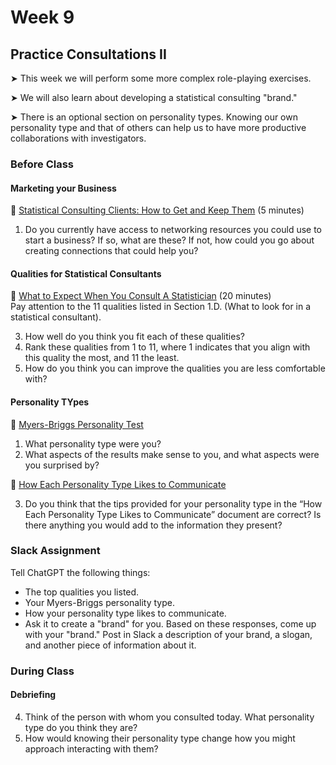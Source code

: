 # Week 9

## Practice Consultations II

&#x27A4; This week we will perform some more complex role-playing exercises.

&#x27A4; We will also learn about developing a statistical consulting "brand."

&#x27A4; There is an optional section on personality types. Knowing our own personality type and that of others can help us to have more productive collaborations with investigators.

### Before Class

#### Marketing your Business

📖 [Statistical Consulting Clients: How to Get and Keep Them](https://stattrak.amstat.org/2022/02/01/statistical-consulting/) (5 minutes)<br />

1. Do you currently have access to networking resources you could use to start a business? If so, what are these? If not, how could you go about creating connections that could help you?

#### Qualities for Statistical Consultants

📖 [What to Expect When You Consult A Statistician](https://community.amstat.org/cnsl/forclients/expect-content) (20 minutes)<br />
Pay attention to the 11 qualities listed in Section 1.D. (What to look for in a statistical consultant).  

3. How well do you think you fit each of these qualities?
4. Rank these qualities from 1 to 11, where 1 indicates that you align with this quality the most, and 11 the least.
5. How do you think you can improve the qualities you are less comfortable with?

#### Personality TYpes

📖 [Myers-Briggs Personality Test](https://www.16personalities.com/free-personality-test)

1. What personality type were you? 
2. What aspects of the results make sense to you, and what aspects were you surprised by?

📖 [How Each Personality Type Likes to Communicate](https://www.psychologyjunkie.com/how-each-myers-briggs-personality-type-likes-to-communicate/)

3. Do you think that the tips provided for your personality type in the “How Each Personality Type Likes to Communicate” document are correct? Is there anything you would add to the information they present?

### Slack Assignment

Tell ChatGPT the following things:
* The top qualities you listed.
* Your Myers-Briggs personality type.
* How your personality type likes to communicate.
* Ask it to create a "brand" for you.
Based on these responses, come up with your "brand." Post in Slack a description of your brand, a slogan, and another piece of information about it.


### During Class

#### Debriefing

4. Think of the person with whom you consulted today. What personality type do you think they are? 
5. How would knowing their personality type change how you might approach interacting with them?
